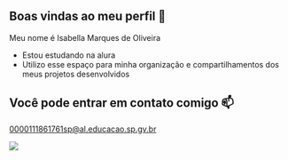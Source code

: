 ## Boas vindas ao meu perfil 💙

Meu nome é Isabella Marques de Oliveira

- Estou estudando na alura
- Utilizo esse espaço para minha organização e compartilhamentos dos meus projetos desenvolvidos


## Você pode entrar em contato comigo 📫

0000111861761sp@al.educacao.sp.gv.br



![](https://media.tenor.com/kWlwZ9Hy6TAAAAAi/peach-goma-goma.gif)
